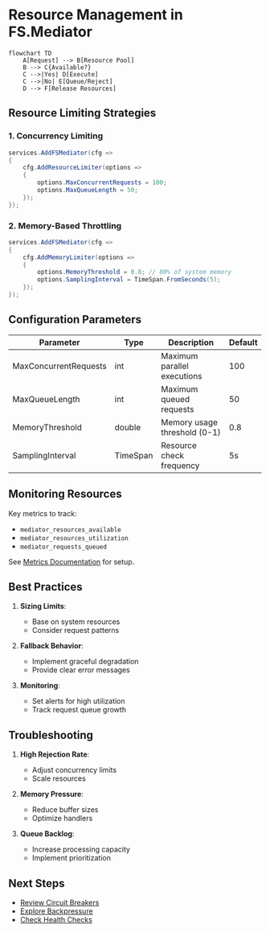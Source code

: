 # Resource Management in FS.Mediator

```mermaid
flowchart TD
    A[Request] --> B[Resource Pool]
    B --> C{Available?}
    C -->|Yes| D[Execute]
    C -->|No| E[Queue/Reject]
    D --> F[Release Resources]
```

## Resource Limiting Strategies

### 1. Concurrency Limiting
```csharp
services.AddFSMediator(cfg => 
{
    cfg.AddResourceLimiter(options => 
    {
        options.MaxConcurrentRequests = 100;
        options.MaxQueueLength = 50;
    });
});
```

### 2. Memory-Based Throttling
```csharp
services.AddFSMediator(cfg => 
{
    cfg.AddMemoryLimiter(options => 
    {
        options.MemoryThreshold = 0.8; // 80% of system memory
        options.SamplingInterval = TimeSpan.FromSeconds(5);
    });
});
```

## Configuration Parameters

| Parameter | Type | Description | Default |
|-----------|------|-------------|---------|
| MaxConcurrentRequests | int | Maximum parallel executions | 100 |
| MaxQueueLength | int | Maximum queued requests | 50 |
| MemoryThreshold | double | Memory usage threshold (0-1) | 0.8 |
| SamplingInterval | TimeSpan | Resource check frequency | 5s |

## Monitoring Resources

Key metrics to track:
- `mediator_resources_available`
- `mediator_resources_utilization`
- `mediator_requests_queued`

See [Metrics Documentation](../monitoring/metrics.md) for setup.

## Best Practices

1. **Sizing Limits**:
   - Base on system resources
   - Consider request patterns

2. **Fallback Behavior**:
   - Implement graceful degradation
   - Provide clear error messages

3. **Monitoring**:
   - Set alerts for high utilization
   - Track request queue growth

## Troubleshooting

1. **High Rejection Rate**:
   - Adjust concurrency limits
   - Scale resources

2. **Memory Pressure**:
   - Reduce buffer sizes
   - Optimize handlers

3. **Queue Backlog**:
   - Increase processing capacity
   - Implement prioritization

## Next Steps

- [Review Circuit Breakers](../resilience/circuit-breaker.md)
- [Explore Backpressure](../resilience/backpressure.md)
- [Check Health Checks](../monitoring/health-checks.md)